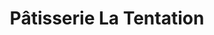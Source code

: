 ---
title: "Pâtisserie La Tentation"
url: /wissembourg/patisserie-la-tentation/
shop: pâtisserie
---
